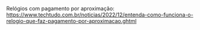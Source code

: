Relógios com pagamento por aproximação:
https://www.techtudo.com.br/noticias/2022/12/entenda-como-funciona-o-relogio-que-faz-pagamento-por-aproximacao.ghtml
